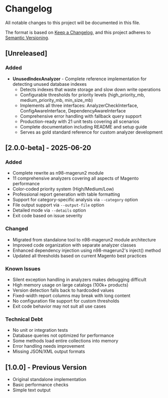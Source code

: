 # Changelog

All notable changes to this project will be documented in this file.

The format is based on [Keep a Changelog](https://keepachangelog.com/en/1.0.0/),
and this project adheres to [Semantic Versioning](https://semver.org/spec/v2.0.0.html).

## [Unreleased]

### Added
- **UnusedIndexAnalyzer** - Complete reference implementation for detecting unused database indexes
  - Detects indexes that waste storage and slow down write operations
  - Configurable thresholds for priority levels (high_priority_mb, medium_priority_mb, min_size_mb)
  - Implements all three interfaces: AnalyzerCheckInterface, ConfigAwareInterface, DependencyAwareInterface
  - Comprehensive error handling with fallback query support
  - Production-ready with 21 unit tests covering all scenarios
  - Complete documentation including README and setup guide
  - Serves as gold standard reference for custom analyzer development

## [2.0.0-beta] - 2025-06-20

### Added
- Complete rewrite as n98-magerun2 module
- 11 comprehensive analyzers covering all aspects of Magento performance
- Color-coded priority system (High/Medium/Low)
- Professional report generation with table formatting
- Support for category-specific analysis via `--category` option
- File output support via `--output-file` option
- Detailed mode via `--details` option
- Exit code based on issue severity

### Changed
- Migrated from standalone tool to n98-magerun2 module architecture
- Improved code organization with separate analyzer classes
- Enhanced dependency injection using n98-magerun2's inject() method
- Updated all thresholds based on current Magento best practices

### Known Issues
- Silent exception handling in analyzers makes debugging difficult
- High memory usage on large catalogs (100k+ products)
- Version detection falls back to hardcoded values
- Fixed-width report columns may break with long content
- No configuration file support for custom thresholds
- Exit code behavior may not suit all use cases

### Technical Debt
- No unit or integration tests
- Database queries not optimized for performance
- Some methods load entire collections into memory
- Error handling needs improvement
- Missing JSON/XML output formats

## [1.0.0] - Previous Version
- Original standalone implementation
- Basic performance checks
- Simple text output